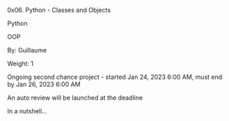 0x06. Python - Classes and Objects

Python

OOP

 By: Guillaume

 Weight: 1

 Ongoing second chance project - started Jan 24, 2023 6:00 AM, must end by Jan 26, 2023 6:00 AM

 An auto review will be launched at the deadline

In a nutshell…
